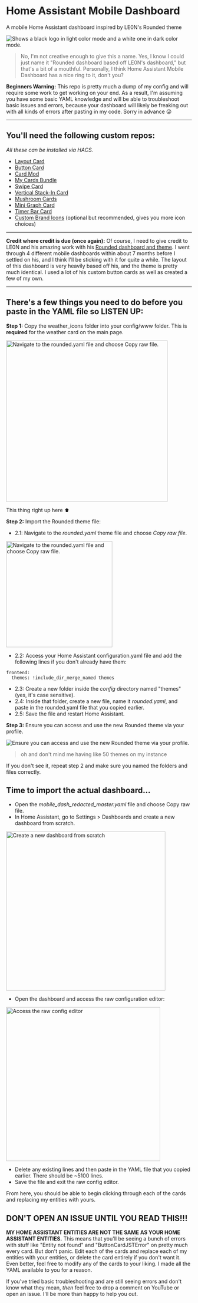 # Home Assistant Mobile Dashboard
A mobile Home Assistant dashboard inspired by LE0N's Rounded theme

<picture>
  <source media="(prefers-color-scheme: dark)" srcset="https://github.com/jimmy-landry/HA-Mobile-Dashboard-Config/assets/121106900/187080a2-5615-4c68-b3f9-d3718bc00c34">
  <source media="(prefers-color-scheme: light)" srcset="https://github.com/jimmy-landry/HA-Mobile-Dashboard-Config/assets/121106900/da6df125-bd12-41f8-af0c-0246c3891d67">
  <img alt="Shows a black logo in light color mode and a white one in dark color mode." src="https://github.com/jimmy-landry/HA-Mobile-Dashboard-Config/assets/121106900/187080a2-5615-4c68-b3f9-d3718bc00c34">
</picture>

> No, I'm not creative enough to give this a name. Yes, I know I could just name it "Rounded dashboard based off LE0N's dashboard," but that's a bit of a mouthful. Personally, I think Home Assistant Mobile Dashboard has a nice ring to it, don't you?

**Beginners Warning:** This repo is pretty much a dump of my config and will require some work to get working on your end. As a result, I'm assuming you have some basic YAML knowledge and will be able to troubleshoot basic issues and errors, because your dashboard will likely be freaking out with all kinds of errors after pasting in my code. Sorry in advance 😜

---

## You'll need the following custom repos:
_All these can be installed via HACS._
- [Layout Card](https://github.com/thomasloven/lovelace-layout-card)
- [Button Card](https://github.com/custom-cards/button-card)
- [Card Mod](https://github.com/thomasloven/lovelace-card-mod)
- [My Cards Bundle](https://github.com/AnthonMS/my-cards)
- [Swipe Card](https://github.com/bramkragten/swipe-card)
- [Vertical Stack-In Card](https://github.com/ofekashery/vertical-stack-in-card)
- [Mushroom Cards](https://github.com/piitaya/lovelace-mushroom)
- [Mini Graph Card](https://github.com/kalkih/mini-graph-card)
- [Timer Bar Card](https://github.com/rianadon/timer-bar-card)
- [Custom Brand Icons](https://github.com/elax46/custom-brand-icons) (optional but recommended, gives you more icon choices)

---

**Credit where credit is due (once again):** Of course, I need to give credit to LE0N and his amazing work with his [Rounded dashboard and theme](https://community.home-assistant.io/t/rounded-dashboard-guide/543043). I went through 4 different mobile dashboards within about 7 months before I settled on his, and I think I'll be sticking with it for quite a while. The layout of this dashboard is very heavily based off his, and the theme is pretty much identical. I used a lot of his custom button cards as well as created a few of my own. 

---

## There's a few things you need to do before you paste in the YAML file so LISTEN UP:
**Step 1:** Copy the weather_icons folder into your config/www folder. This is **required** for the weather card on the main page.

<picture>
  <source media="(prefers-color-scheme: dark)" srcset="https://github.com/jimmy-landry/HA-Mobile-Dashboard-Config/assets/121106900/9c0d50d9-9546-4862-bd0f-b7385bed2145">
  <source media="(prefers-color-scheme: light)" srcset="https://github.com/jimmy-landry/HA-Mobile-Dashboard-Config/assets/121106900/fa14e902-7571-4428-bdf3-3349487c99ca">
  <img width="438" img alt="Navigate to the rounded.yaml file and choose Copy raw file." src="https://github.com/jimmy-landry/HA-Mobile-Dashboard-Config/assets/121106900/8f8c3d71-f568-4f5b-8870-4abdb8dc36ac">
</picture>

This thing right up here ⬆

**Step 2:** Import the Rounded theme file:
- 2.1: Navigate to the _rounded.yaml_ theme file and choose _Copy raw file_.

<picture>
  <source media="(prefers-color-scheme: dark)" srcset="https://github.com/jimmy-landry/HA-Mobile-Dashboard-Config/assets/121106900/2f6fe260-14da-4bce-b042-b997b17d9a6a">
  <source media="(prefers-color-scheme: light)" srcset="https://github.com/jimmy-landry/HA-Mobile-Dashboard-Config/assets/121106900/8f8c3d71-f568-4f5b-8870-4abdb8dc36ac">
  <img width="288" img alt="Navigate to the rounded.yaml file and choose Copy raw file." src="https://github.com/jimmy-landry/HA-Mobile-Dashboard-Config/assets/121106900/8f8c3d71-f568-4f5b-8870-4abdb8dc36ac">
</picture>

- 2.2: Access your Home Assistant configuration.yaml file and add the following lines if you don't already have them:

```
frontend:
  themes: !include_dir_merge_named themes
```
- 2.3: Create a new folder inside the _config_ directory named "themes" (yes, it's case sensitive).
- 2.4: Inside that folder, create a new file, name it _rounded.yaml_, and paste in the rounded.yaml file that you copied earlier.
- 2.5: Save the file and restart Home Assistant.

**Step 3:** Ensure you can access and use the new Rounded theme via your profile.

<picture>
  <source media="(prefers-color-scheme: dark)" srcset="https://github.com/jimmy-landry/HA-Mobile-Dashboard-Config/assets/121106900/6e29ce64-9ee9-4bd8-bb6b-e3c631eb663f">
  <source media="(prefers-color-scheme: light)" srcset="https://github.com/jimmy-landry/HA-Mobile-Dashboard-Config/assets/121106900/11f9c021-3b0c-4333-b343-ca1f1bc9135a">
  <img alt="Ensure you can access and use the new Rounded theme via your profile." src="https://github.com/jimmy-landry/HA-Mobile-Dashboard-Config/assets/121106900/d78857b8-904d-44c1-8064-94cf9bf96542">
</picture>


> oh and don't mind me having like 50 themes on my instance

If you don't see it, repeat step 2 and make sure you named the folders and files correctly.

## Time to import the actual dashboard...

- Open the _mobile_dash_redacted_master.yaml_ file and choose Copy raw file.
- In Home Assistant, go to Settings > Dashboards and create a new dashboard from scratch.

<picture>
  <source media="(prefers-color-scheme: dark)" srcset="https://github.com/jimmy-landry/HA-Mobile-Dashboard-Config/assets/121106900/f68308ea-9d1e-46aa-98da-3c2fdbbafeb9">
  <source media="(prefers-color-scheme: light)" srcset="https://github.com/jimmy-landry/HA-Mobile-Dashboard-Config/assets/121106900/75bc7ce5-cfce-4c5c-93da-0f546d9af6eb">
  <img width="432" img alt="Create a new dashboard from scratch" src="https://github.com/jimmy-landry/HA-Mobile-Dashboard-Config/assets/121106900/8f8c3d71-f568-4f5b-8870-4abdb8dc36ac">
</picture>

- Open the dashboard and access the raw configuration editor:

<picture>
  <source media="(prefers-color-scheme: dark)" srcset="https://github.com/jimmy-landry/HA-Mobile-Dashboard-Config/assets/121106900/104ff1e1-c04f-41e6-8ba2-41323ebc460e">
  <source media="(prefers-color-scheme: light)" srcset="https://github.com/jimmy-landry/HA-Mobile-Dashboard-Config/assets/121106900/a690855e-adb0-4402-8e9e-ed079a67c391">
  <img width="418" img alt="Access the raw config editor" src="https://github.com/jimmy-landry/HA-Mobile-Dashboard-Config/assets/121106900/8f8c3d71-f568-4f5b-8870-4abdb8dc36ac">
</picture>

- Delete any existing lines and then paste in the YAML file that you copied earlier. There should be ~5100 lines.
- Save the file and exit the raw config editor.

From here, you should be able to begin clicking through each of the cards and replacing my entities with yours.

## DON'T OPEN AN ISSUE UNTIL YOU READ THIS!!!
**MY HOME ASSISTANT ENTITIES ARE NOT THE SAME AS YOUR HOME ASSISTANT ENTITIES.** This means that you'll be seeing a bunch of errors with stuff like "Entity not found" and "ButtonCardJSTError" on pretty much every card. But don't panic. Edit each of the cards and replace each of my entities with your entities, or delete the card entirely if you don't want it. Even better, feel free to modify any of the cards to your liking. I made all the YAML available to you for a reason.

If you've tried basic troubleshooting and are still seeing errors and don't know what they mean, _then_ feel free to drop a comment on YouTube or open an issue. I'll be more than happy to help you out.



